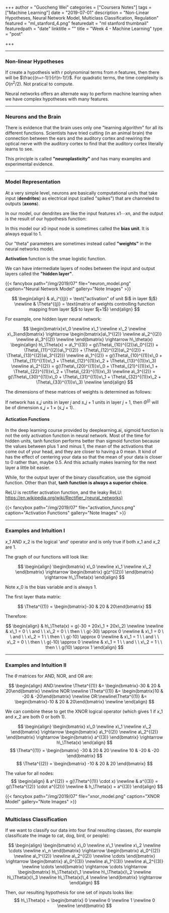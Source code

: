 +++
author = "Guocheng Wei"
categories = ["Coursera Notes"]
tags = ["Machine Learning"]
date = "2019-07-01"
description = "Non-Linear Hypotheses, Neural Network Model, Multiclass Classification, Regulation"
featured = "ml_stanford_4.png"
featuredalt = "ml stanford thumbnail"
featuredpath = "date"
linktitle = ""
title = "Week 4 - Machine Learning"
type = "post"

+++

---
### Non-linear Hypotheses

If create a hypothesis with r polynominal terms from $n$ features, then there will be $\frac{(n+r-1)!}{r!(n-1)!}$. For quadratic terms, the time complexity is $O(n^{2}/2)$. Not pratical to compute.

Neural networks offers an alternate way to perform machine learning when we have complex hypotheses with many features.

---
### Neurons and the Brain

There is evidence that the brain uses only one "learning algorithm" for all its different functions. Scientists have tried cutting (in an animal brain) the connection between the ears and the auditory cortex and rewiring the optical nerve with the auditory cortex to find that the auditory cortex literally learns to see.

This principle is called **"neuroplasticity"** and has many examples and experimental evidence.

---
### Model Representation

At a very simple level, neurons are basically computational units that take input (**dendrites**) as electrical input (called "spikes") that are channeled to outputs (**axons**).

In our model, our dendrites are like the input features x1⋯xn, and the output is the result of our hypothesis function:

In this model our x0 input node is sometimes called the **bias unit**. It is always equal to 1.

Our "theta" parameters are sometimes instead called **"weights"** in the neural networks model.

**Activation** function is the smae logistic function.

We can have intermediate layers of nodes between the input and output layers called the **"hidden layer"**.


{{< fancybox path="/img/2019/07" file="neuron_model.png" caption="Neural Network Model" gallery="Note Images" >}}

$$
\begin{align}
  & a\_i^{(j)} = \text{"activation" of unit $i$ in layer $j$} \newline
  & \Theta^{(j)} = \text{matrix of weights controlling function mapping from layer $j$ to layer $j+1$}
\end{align}
$$

For example, one hidden layer neural network:

$$
\begin{bmatrix}x\_0 \newline x\_1 \newline x\_2 \newline x\_3\end{bmatrix}
\rightarrow
\begin{bmatrix}a\_1^{(2)} \newline a\_2^{(2)} \newline a\_3^{(2)} \newline \end{bmatrix}
\rightarrow 
h\_\theta(x)
\begin{align}
h\_\Theta(x) = a\_1^{(3)} = g(\Theta\_{10}^{(2)}a\_0^{(2)} + \Theta\_{11}^{(2)}a\_1^{(2)} + \Theta\_{12}^{(2)}a\_2^{(2)} + \Theta\_{13}^{(2)}a\_3^{(2)}) \newline
a\_1^{(2)} = g(\Theta\_{10}^{(1)}x\_0 + \Theta\_{11}^{(1)}x\_1 + \Theta\_{12}^{(1)}x\_2 + \Theta\_{13}^{(1)}x\_3) \newline
a\_2^{(2)} = g(\Theta\_{20}^{(1)}x\_0 + \Theta\_{21}^{(1)}x\_1 + \Theta\_{22}^{(1)}x\_2 + \Theta\_{23}^{(1)}x\_3) \newline
a\_3^{(2)} = g(\Theta\_{30}^{(1)}x\_0 + \Theta\_{31}^{(1)}x\_1 + \Theta\_{32}^{(1)}x\_2 + \Theta\_{33}^{(1)}x\_3) \newline
\end{align}
$$


The dimensions of these matrices of weights is determined as follows:

$\text{If network has $s\_j$ units in layer $j$ and $s\_{j+1}$ units in layer $j+1$, then $\Theta^{(j)}$ will be of dimension $s\_{j+1} \times (s\_j + 1)$.}$

#### Actication Functions

In the deep learning course provided by deeplearning.ai, sigmoid function is not the only activation function in neural network. Most of the time for hidden units, tanh function performs better than sigmoid function because the values between plus 1 and minus 1, the mean of the activations that come out of your head, and they are closer to having a 0 mean. It kind of has the effect of centering your data so that the mean of your data is closer to 0 rather than, maybe 0.5. And this actually makes learning for the next layer a little bit easier. 

While, for the output layer of the binary classification, use the sigmoid function. Other than that, **tanh function is always a superior choice**.

ReLU is rectifier activation function, and the leaky ReLU: https://en.wikipedia.org/wiki/Rectifier_(neural_networks)

{{< fancybox path="/img/2019/07" file="activation_funcs.png" caption="Activation Functions" gallery="Note Images" >}}

---
### Examples and Intuition Ⅰ

$x\_1 \text{ AND } x\_2$ is the logical 'and' operator and is only true if both $x\_1$ and $x\_2$ are 1.

The graph of our functions will look like:

$$
\begin{align}
  \begin{bmatrix}
    x\_0 \newline 
    x\_1 \newline 
    x\_2
  \end{bmatrix} 
  \rightarrow
  \begin{bmatrix}
    g(z^{(2)})
  \end{bmatrix}
  \rightarrow
  h\_\Theta(x)
\end{align}
$$

Note $x\_0$ is the bias variable and is always 1.

The first layer thata matrix:

$$
\Theta^{(1)} = \begin{bmatrix}-30 & 20 & 20\end{bmatrix}
$$

Therefore:

$$
\begin{align}
  & h\_\Theta(x) = g(-30 + 20x\_1 + 20x\_2) \newline \newline
  & x\_1 = 0 \ \ and \ \ x\_2 = 0 \ \ then \ \ g(-30) \approx 0 \newline
  & x\_1 = 0 \ \ and \ \ x\_2 = 1 \ \ then \ \ g(-10) \approx 0 \newline
  & x\_1 = 1 \ \ and \ \ x\_2 = 0 \ \ then \ \ g(-10) \approx 0 \newline
  & x\_1 = 1 \ \ and \ \ x\_2 = 1 \ \ then \ \ g(10) \approx 1
\end{align}
$$

---
### Examples and Intuition Ⅱ
The $\theta$ matrices for AND, NOR, and OR are:

$$
\begin{align}
  AND:\newline
    \Theta^{(1)} &= \begin{bmatrix}-30 & 20 & 20\end{bmatrix} \newline
  NOR:\newline
    \Theta^{(1)} &= \begin{bmatrix}10 & -20 & -20\end{bmatrix} \newline
  OR:\newline\Theta^{(1)} &= \begin{bmatrix}-10 & 20 & 20\end{bmatrix} \newline
\end{align}
$$

We can combine these to get the XNOR logical operator (which gives 1 if $x\_1$ and $x\_2$ are both 0 or both 1).

$$
\begin{align}
  \begin{bmatrix}
    x\_0 \newline
    x\_1 \newline
    x\_2
  \end{bmatrix}
  \rightarrow
  \begin{bmatrix}
    a\_1^{(2)} \newline
    a\_2^{(2)}
  \end{bmatrix}
  \rightarrow
  \begin{bmatrix}
    a^{(3)}
  \end{bmatrix}
  \rightarrow
  h\_\Theta(x)
\end{align}
$$
$$
\Theta^{(1)} = \begin{bmatrix}
  -30 & 20 & 20 \newline
  10 & -20 & -20
\end{bmatrix}
$$
$$
\Theta^{(2)} = \begin{bmatrix}
  -10 & 20 & 20
\end{bmatrix}
$$

The value for all nodes:
$$
\begin{align}
  & a^{(2)} = g(\Theta^{(1)} \cdot x) \newline
  & a^{(3)} = g(\Theta^{(2)} \cdot a^{(2)}) \newline
  & h_\Theta(x) = a^{(3)}
\end{align}
$$

{{< fancybox path="/img/2019/07" file="xnor_model.png" caption="XNOR Model" gallery="Note Images" >}}

---
### Multiclass Classification
If we want to classify our data into four final resulting classes, (for example classificate the image to cat, dog, bird, or people):

$$
\begin{align}
  \begin{bmatrix}
    x\_0 \newline
    x\_1 \newline
    x\_2 \newline
    \cdots \newline
    x\_n
  \end{bmatrix}
  \rightarrow
  \begin{bmatrix}
    a\_0^{(2)} \newline
    a\_1^{(2)} \newline
    a\_2^{(2)} \newline
    \cdots
  \end{bmatrix}
  \rightarrow
  \begin{bmatrix}
    a\_0^{(3)} \newline
    a\_1^{(3)} \newline
    a\_2^{(3)} \newline
    \cdots
  \end{bmatrix}
  \rightarrow
  \cdots
  \rightarrow
  \begin{bmatrix}
    h\_\Theta(x)\_1 \newline
    h\_\Theta(x)\_2 \newline
    h\_\Theta(x)\_3 \newline
    h\_\Theta(x)\_4 \newline
  \end{bmatrix}
  \rightarrow
\end{align}
$$

Then, our resulting hypothesis for one set of inputs looks like:
$$
h\_\Theta(x) = \begin{bmatrix}
  0 \newline
  0 \newline
  1 \newline
  0 \newline
\end{bmatrix}
$$
